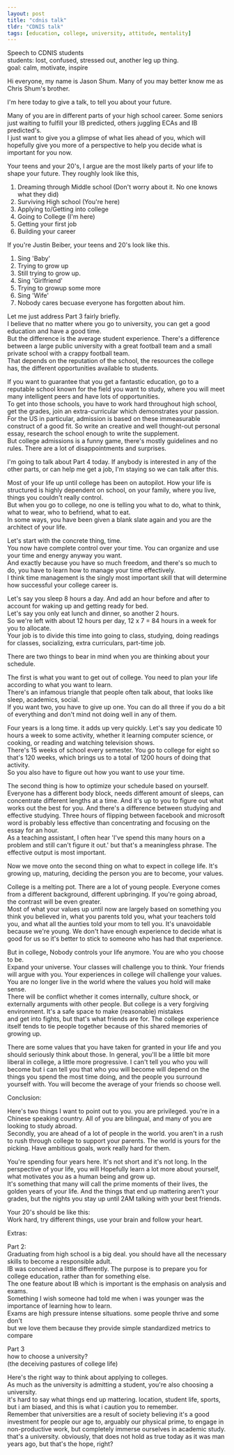 ```yaml
---
layout: post
title: "cdnis talk"
tldr: "CDNIS talk"
tags: [education, college, university, attitude, mentality]
---
```


Speech to CDNIS students  
students: lost, confused, stressed out, another leg up thing.  
goal: calm, motivate, inspire

Hi everyone, my name is Jason Shum. Many of you may better know me as Chris Shum's brother.

I'm here today to give a talk, to tell you about your future.

Many of you are in different parts of your high school career. Some seniors just waiting to fulfill your IB predicted, others juggling ECAs and IB predicted's.  
I just want to give you a glimpse of what lies ahead of you, which will hopefully give you more of a perspective to help you decide what is important for you now. 

Your teens and your 20's, I argue are the most likely parts of your life to shape your future. They roughly look like this,

1. Dreaming through Middle school (Don't worry about it. No one knows what they did)
2. Surviving High school (You're here)
3. Applying to/Getting into college
4. Going to College (I'm here)
5. Getting your first job
4. Building your career

If you're Justin Beiber, your teens and 20's look like this. 

1. Sing 'Baby'
2. Trying to grow up
3. Still trying to grow up.
4. Sing 'Girlfriend'
5. Trying to growup some more
6. Sing 'Wife'
7. Nobody cares becuase everyone has forgotten about him.

Let me just address Part 3 fairly briefly.  
I believe that no matter where you go to university, you can get a good education and have a good time.   
But the difference is the average student experience. There's a difference between a large public university with a great football team and a small private school with a crappy football team.  
That depends on the reputation of the school, the resources the college has, the different opportunities available to students.

If you want to guarantee that you get a fantastic education, go to a reputable school known for the field you want to study, where you will meet many intelligent peers and have lots of opportunities.  
To get into those schools, you have to work hard throughout high school, get the grades, join an extra-curricular which demonstrates your passion.  
For the US in particular, admission is based on these immeasurable construct of a good fit. So write an creative and well thought-out personal essay, research the school enough to write the supplement.  
But college admissions is a funny game, there's mostly guidelines and no rules. There are a lot of disappointments and surprises.
 
I'm going to talk about Part 4 today. If anybody is interested in any of the other parts, or can help me get a job, I'm staying so we can talk after this.

Most of your life up until college has been on autopilot. How your life is structured is highly dependent on school, on your family, where you live, things you couldn't really control.  
But when you go to college, no one is telling you what to do, what to think, what to wear, who to befriend, what to eat.  
In some ways, you have been given a blank slate again and you are the architect of your life.

Let's start with the concrete thing, time.  
You now have complete control over your time. You can organize and use your time and energy anyway you want.   
And exactly because you have so much freedom, and there's so much to do, you have to learn how to manage your time effectively.   
I think time management is the singly most important skill that will determine how successful your college career is. 

Let's say you sleep 8 hours a day. And add an hour before and after to account for waking up and getting ready for bed.  
Let's say you only eat lunch and dinner, so another 2 hours.   
So we're left with about 12 hours per day, 12 x 7 = 84 hours in a week for you to allocate.   
Your job is to divide this time into going to class, studying, doing readings for classes, socializing, extra curriculars, part-time job.  

There are two things to bear in mind when you are thinking about your schedule. 

The first is what you want to get out of college. You need to plan your life according to what you want to learn.   
There's an infamous triangle that people often talk about, that looks like sleep, academics, social.  
If you want two, you have to give up one. You can do all three if you do a bit of everything and don't mind not doing well in any of them.

Four years is a long time. it adds up very quickly. Let's say you dedicate 10 hours a week to some activity, whether it learning computer science, or cooking, or reading and watching television shows.  
There's 15 weeks of school every semester. You go to college for eight so that's 120 weeks, which brings us to a total of 1200 hours of doing that activity.  
So you also have to figure out how you want to use your time. 

The second thing is how to optimize your schedule based on yourself.   
Everyone has a different body block, needs different amount of sleeps, can concentrate different lengths at a time. And it's up to you to figure out what works out the best for you. And there's a difference between studying and effective studying. Three hours of flipping between facebook and microsoft word is probably less effective than concentrating and focusing on the essay for an hour.  
As a teaching assistant, I often hear 'I've spend this many hours on a problem and still can't figure it out.' but that's a meaningless phrase.  The effective output is most important.

Now we move onto the second thing on what to expect in college life. It's growing up, maturing, deciding the person you are to become, your values.

College is a melting pot. There are a lot of young people. Everyone comes from a different background, different upbringing. If you're going abroad, the contrast will be even greater.  
Most of what your values up until now are largely based on something you think you believed in, what you parents told you, what your teachers told you, and what all the aunties told your mom to tell you. It's unavoidable because we're young. We don't have enough experience to decide what is good for us so it's better to stick to someone who has had that experience.

But in college, Nobody controls your life anymore. You are who you choose to be.  
Expand your universe. Your classes will challenge you to think. Your friends will argue with you. Your experiences in college will challenge your values.   
You are no longer live in the world where the values you hold will make sense.  
There will be conflict whether it comes internally, culture shock, or externally arguments with other people. But college is a very forgiving environment. It's a safe space to make (reasonable) mistakes  
and get into fights, but that's what friends are for. The college experience itself tends to tie people together because of this shared memories of growing up.

There are some values that you have taken for granted in your life and you should seriously think about those. In general, you'll be a little bit more liberal in college, a little more progressive. I can't tell you who you will become but i can tell you that who you will become will depend on the things you spend the most time doing, and the people you surround yourself with. You will become the average of your friends so choose well.

Conclusion:

Here's two things I want to point out to you. you are privileged. you're in a Chinese speaking country. All of you are bilingual, and many of you are looking to study abroad.  
Secondly, you are ahead of a lot of people in the world. you aren't in a rush to rush through college to support your parents. The world is yours for the picking. Have ambitious goals, work really hard for them. 

You're spending four years here. It's not short and it's not long. In the perspective of your life, you will Hopefully learn a lot more about yourself, what motivates you as a human being and grow up.   
It's something that many will call the prime moments of their lives, the golden years of your life. And the things that end up mattering aren't your grades, but the nights you stay up until 2AM talking with your best friends. 

Your 20's should be like this:  
Work hard, try different things, use your brain and follow your heart.

Extras:

Part 2:  
Graduating from high school is a big deal. you should have all the necessary skills to become a responsible adult.  
IB was conceived a little differently. The purpose is to prepare you for college education, rather than for something else.  
The one feature about IB which is important is the emphasis on analysis and exams.  
Something I wish someone had told me when i was younger was the importance of learning how to learn.   
Exams are high pressure intense situations. some people thrive and some don't  
but we love them because they provide simple standardized metrics to compare

Part 3  
how to choose a university?  
(the deceiving pastures of college life)

Here's the right way to think about applying to colleges.   
As much as the university is admitting a student, you're also choosing a university.  
it's hard to say what things end up mattering. location, student life, sports, but i am biased, and this is what i caution you to remember.  
Remember that universities are a result of society believing it's a good investment for people our age to, arguably our physical prime, to engage in non-productive work, but completely immerse ourselves in academic study. that's a university. obviously, that does not hold as true today as it was man years ago, but that's the hope, right? 


